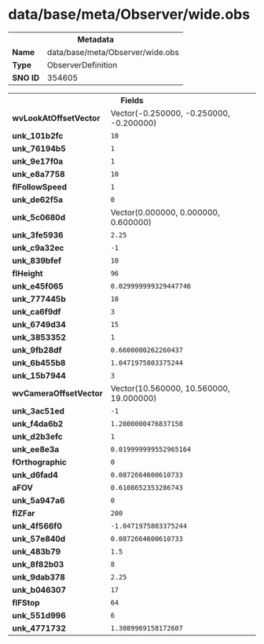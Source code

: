 <h1>data/base/meta/Observer/wide.obs</h1><table><tr><th colspan="100%">Metadata</th></tr><tr><td><b>Name</b></td><td>data/base/meta/Observer/wide.obs</td></tr><tr><td><b>Type</b></td><td>ObserverDefinition</td></tr><tr><td><b>SNO ID</b></td><td>354605</td></tr></table>

<table><tr><th colspan="100%">Fields</th></tr><tr><td><b>wvLookAtOffsetVector</b></td><td>Vector(-0.250000, -0.250000, -0.200000)</td></tr><tr><td><b>unk_101b2fc</b></td><td><code>10</code></td></tr><tr><td><b>unk_76194b5</b></td><td><code>1</code></td></tr><tr><td><b>unk_9e17f0a</b></td><td><code>1</code></td></tr><tr><td><b>unk_e8a7758</b></td><td><code>10</code></td></tr><tr><td><b>flFollowSpeed</b></td><td><code>1</code></td></tr><tr><td><b>unk_de62f5a</b></td><td><code>0</code></td></tr><tr><td><b>unk_5c0680d</b></td><td>Vector(0.000000, 0.000000, 0.600000)</td></tr><tr><td><b>unk_3fe5936</b></td><td><code>2.25</code></td></tr><tr><td><b>unk_c9a32ec</b></td><td><code>-1</code></td></tr><tr><td><b>unk_839bfef</b></td><td><code>10</code></td></tr><tr><td><b>flHeight</b></td><td><code>96</code></td></tr><tr><td><b>unk_e45f065</b></td><td><code>0.029999999329447746</code></td></tr><tr><td><b>unk_777445b</b></td><td><code>10</code></td></tr><tr><td><b>unk_ca6f9df</b></td><td><code>3</code></td></tr><tr><td><b>unk_6749d34</b></td><td><code>15</code></td></tr><tr><td><b>unk_3853352</b></td><td><code>1</code></td></tr><tr><td><b>unk_9fb28df</b></td><td><code>0.6600000262260437</code></td></tr><tr><td><b>unk_6b455b8</b></td><td><code>1.0471975803375244</code></td></tr><tr><td><b>unk_15b7944</b></td><td><code>3</code></td></tr><tr><td><b>wvCameraOffsetVector</b></td><td>Vector(10.560000, 10.560000, 19.000000)</td></tr><tr><td><b>unk_3ac51ed</b></td><td><code>-1</code></td></tr><tr><td><b>unk_f4da6b2</b></td><td><code>1.2000000476837158</code></td></tr><tr><td><b>unk_d2b3efc</b></td><td><code>1</code></td></tr><tr><td><b>unk_ee8e3a</b></td><td><code>0.019999999552965164</code></td></tr><tr><td><b>fOrthographic</b></td><td><code>0</code></td></tr><tr><td><b>unk_d6fad4</b></td><td><code>0.0872664600610733</code></td></tr><tr><td><b>aFOV</b></td><td><code>0.6108652353286743</code></td></tr><tr><td><b>unk_5a947a6</b></td><td><code>0</code></td></tr><tr><td><b>flZFar</b></td><td><code>200</code></td></tr><tr><td><b>unk_4f566f0</b></td><td><code>-1.0471975803375244</code></td></tr><tr><td><b>unk_57e840d</b></td><td><code>0.0872664600610733</code></td></tr><tr><td><b>unk_483b79</b></td><td><code>1.5</code></td></tr><tr><td><b>unk_8f82b03</b></td><td><code>8</code></td></tr><tr><td><b>unk_9dab378</b></td><td><code>2.25</code></td></tr><tr><td><b>unk_b046307</b></td><td><code>17</code></td></tr><tr><td><b>flFStop</b></td><td><code>64</code></td></tr><tr><td><b>unk_551d996</b></td><td><code>6</code></td></tr><tr><td><b>unk_4771732</b></td><td><code>1.3089969158172607</code></td></tr></table>


